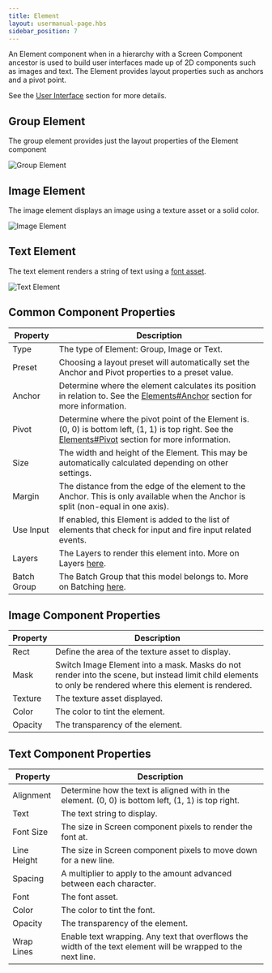 ```yaml
---
title: Element
layout: usermanual-page.hbs
sidebar_position: 7
---
```


An Element component when in a hierarchy with a Screen Component ancestor is used to build user interfaces made up of 2D components such as images and text. The Element provides layout properties such as anchors and a pivot point.

See the [User Interface][1] section for more details.

## Group Element

The group element provides just the layout properties of the Element component

![Group Element][2]

## Image Element

The image element displays an image using a texture asset or a solid color.

![Image Element][3]

## Text Element

The text element renders a string of text using a [font asset][4].

![Text Element][5]

## Common Component Properties

| Property    | Description |
|-------------|-------------|
| Type        | The type of Element: Group, Image or Text. |
| Preset      | Choosing a layout preset will automatically set the Anchor and Pivot properties to a preset value. |
| Anchor      | Determine where the element calculates its position in relation to. See the [Elements#Anchor][6] section for more information. |
| Pivot       | Determine where the pivot point of the Element is. (0, 0) is bottom left, (1, 1) is top right. See the [Elements#Pivot][7] section for more information. |
| Size        | The width and height of the Element. This may be automatically calculated depending on other settings. |
| Margin      | The distance from the edge of the element to the Anchor. This is only available when the Anchor is split (non-equal in one axis). |
| Use Input   | If enabled, this Element is added to the list of elements that check for input and fire input related events. |
| Layers      | The Layers to render this element into. More on Layers [here][8]. |
| Batch Group | The Batch Group that this model belongs to. More on Batching [here][9]. |

## Image Component Properties

| Property | Description |
|----------|-------------|
| Rect     | Define the area of the texture asset to display. |
| Mask     | Switch Image Element into a mask. Masks do not render into the scene, but instead limit child elements to only be rendered where this element is rendered. |
| Texture  | The texture asset displayed. |
| Color    | The color to tint the element. |
| Opacity  | The transparency of the element. |

## Text Component Properties

| Property    | Description |
|-------------|-------------|
| Alignment   | Determine how the text is aligned with in the element. (0, 0) is bottom left, (1, 1) is top right. |
| Text        | The text string to display. |
| Font Size   | The size in Screen component pixels to render the font at. |
| Line Height | The size in Screen component pixels to move down for a new line. |
| Spacing     | A multiplier to apply to the amount advanced between each character. |
| Font        | The font asset. |
| Color       | The color to tint the font. |
| Opacity     | The transparency of the element. |
| Wrap Lines  | Enable text wrapping. Any text that overflows the width of the text element will be wrapped to the next line. |

[1]: /user-manual/user-interface
[2]: /images/user-manual/scenes/components/component-element-group.png
[3]: /images/user-manual/scenes/components/component-element-image.png
[4]: /user-manual/assets/fonts/
[5]: /images/user-manual/scenes/components/component-element-text.png
[6]: /user-manual/user-interface/elements/#anchor
[7]: /user-manual/user-interface/elements/#pivot
[8]: /user-manual/graphics/layers
[9]: /user-manual/graphics/advanced-rendering/batching
